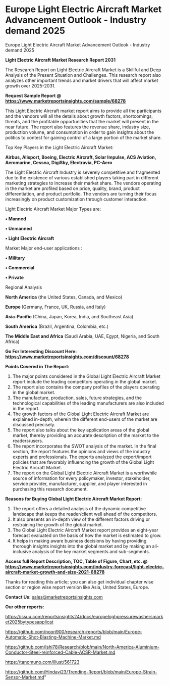 # Europe Light Electric Aircraft Market Advancement Outlook - Industry demand 2025
 Europe Light Electric Aircraft Market Advancement Outlook - Industry demand 2025

<strong>Light Electric Aircraft Market Research Report 2031</strong>

The Research Report on Light Electric Aircraft Market is a Skillful and Deep Analysis of the Present Situation and Challenges. This research report also analyzes other important trends and market drivers that will affect market growth over 2025-2031.

<strong>Request Sample Report @ <a href=https://www.marketreportsinsights.com/sample/68278>https://www.marketreportsinsights.com/sample/68278</a></strong>

This Light Electric Aircraft market report aims to provide all the participants and the vendors will all the details about growth factors, shortcomings, threats, and the profitable opportunities that the market will present in the near future. The report also features the revenue share, industry size, production volume, and consumption in order to gain insights about the politics to contest for gaining control of a large portion of the market share.

Top Key Players in the Light Electric Aircraft Market:

<strong>Airbus, Alisport, Boeing, Electric Aircraft, Solar Impulse, ACS Aviation, Aeromarine, Cessna, DigiSky, Electravia, PC-Aero</strong>

The Light Electric Aircraft Industry is severely competitive and fragmented due to the existence of various established players taking part in different marketing strategies to increase their market share. The vendors operating in the market are profiled based on price, quality, brand, product differentiation, and product portfolio. The vendors are turning their focus increasingly on product customization through customer interaction.

Light Electric Aircraft Market Major Types are:

<strong>• Manned

• Unmanned

• Light Electric Aircraft</strong>

Market Major end-user applications :

<strong>• Military

• Commercial

• Private</strong>

Regional Analysis

</u><strong><b>North America</b></strong> (the United States, Canada, and Mexico)

<strong><b>Europe </b></strong>(Germany, France, UK, Russia, and Italy)

<strong><b>Asia-Pacific</b></strong> (China, Japan, Korea, India, and Southeast Asia)

<strong><b>South America</b></strong> (Brazil, Argentina, Colombia, etc.)

<strong><b>The Middle East and Africa</b></strong> (Saudi Arabia, UAE, Egypt, Nigeria, and South Africa)

<strong>Go For Interesting Discount Here: <a href=https://www.marketreportsinsights.com/discount/68278>https://www.marketreportsinsights.com/discount/68278</a></strong>

<strong>Points Covered in The Report:</strong>
<ol>
  <li>The major points considered in the Global Light Electric Aircraft Market report include the leading competitors operating in the global market.</li>
  <li>The report also contains the company profiles of the players operating in the global market.</li>
  <li>The manufacture, production, sales, future strategies, and the technological capabilities of the leading manufacturers are also included in the report.</li>
  <li>The growth factors of the Global Light Electric Aircraft Market are explained in-depth, wherein the different end-users of the market are discussed precisely.</li>
  <li>The report also talks about the key application areas of the global market, thereby providing an accurate description of the market to the readers/users.</li>
  <li>The report incorporates the SWOT analysis of the market. In the final section, the report features the opinions and views of the industry experts and professionals. The experts analyzed the export/import policies that are favorably influencing the growth of the Global Light Electric Aircraft Market.</li>
  <li>The report on the Global Light Electric Aircraft Market is a worthwhile source of information for every policymaker, investor, stakeholder, service provider, manufacturer, supplier, and player interested in purchasing this research document.</li>
</ol>
<strong>Reasons for Buying Global Light Electric Aircraft Market Report:</strong>

<ol>
  <li>The report offers a detailed analysis of the dynamic competitive landscape that keeps the reader/client well ahead of the competitors.</li>
  <li>It also presents an in-depth view of the different factors driving or restraining the growth of the global market.</li>
  <li>The Global Light Electric Aircraft Market report provides an eight-year forecast evaluated on the basis of how the market is estimated to grow.</li>
  <li>It helps in making aware business decisions by having providing thorough insights insights into the global market and by making an all-inclusive analysis of the key market segments and sub-segments.</li>
</ol>
<strong>Access full Report Description, TOC, Table of Figure, Chart, etc. @ <a href=https://www.marketreportsinsights.com/industry-forecast/light-electric-aircraft-market-growth-and-size-2021-68278>https://www.marketreportsinsights.com/industry-forecast/light-electric-aircraft-market-growth-and-size-2021-68278</a></strong>


Thanks for reading this article; you can also get individual chapter wise section or region wise report version like Asia, United States, Europe.

<strong>Contact Us:</strong>
sales@marketreportsinsights.com

<strong>Our other reports:</strong>

<a href=https://issuu.com/reportsinsights24/docs/europehighpressurewashersmarket2025bytypesapplicat>https://issuu.com/reportsinsights24/docs/europehighpressurewashersmarket2025bytypesapplicat</a>

<a href=https://github.com/noori900/research-reports/blob/main/Europe-Automatic-Shot-Blasting-Machine-Market.md>https://github.com/noori900/research-reports/blob/main/Europe-Automatic-Shot-Blasting-Machine-Market.md</a>

<a href=https://github.com/Ishi78/Research/blob/main/North-America-Aluminium-Conductor-Steel-reinforced-Cable-ACSR-Market.md>https://github.com/Ishi78/Research/blob/main/North-America-Aluminium-Conductor-Steel-reinforced-Cable-ACSR-Market.md</a>

<a href=https://tanomuno.com/illust/561723>https://tanomuno.com/illust/561723</a>

<a href=https://github.com/Hindavi23/Trending-Report/blob/main/Europe-Strain-Sensor-Market.md>https://github.com/Hindavi23/Trending-Report/blob/main/Europe-Strain-Sensor-Market.md</a>"
